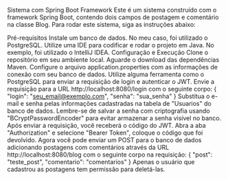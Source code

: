 Sistema com Spring Boot Framework
Este é um sistema construído com o framework Spring Boot, contendo dois campos de postagem e comentário na classe Blog. Para rodar este sistema, siga as instruções abaixo:

Pré-requisitos
Instale um banco de dados. No meu caso, foi utilizado o PostgreSQL.
Utilize uma IDE para codificar e rodar o projeto em Java. No exemplo, foi utilizado o IntelliJ IDEA.
Configuração e Execução
Clone o repositório em seu ambiente local.
Aguarde o download das dependências Maven.
Configure o arquivo application.properties com as informações de conexão com seu banco de dados.
Utilize alguma ferramenta como o PostgreSQL para enviar a requisição de login e autenticar o JWT.
Envie a requisição para a URL http://localhost:8080/login com o seguinte corpo:
{
    "login": "seu_email@exemplo.com",
    "senha": "sua_senha"
}
Substitua o e-mail e senha pelas informações cadastradas na tabela de "Usuarios" do banco de dados. Lembre-se de salvar a senha com criptografia usando "BCryptPasswordEncoder" para evitar armazenar a senha visível no banco.
Após enviar a requisição, você receberá o código do JWT. Abra a aba "Authorization" e selecione "Bearer Token", coloque o código que foi devolvido.
Agora você pode enviar um POST para o banco de dados adicionando postagens com comentários através da URL http://localhost:8080/blog com o seguinte corpo na requisição:
{
    "post": "teste_post",
    "comentario": "comentarios"
}
Apenas o usuário que cadastrou as postagens tem permissão para deletá-las.

